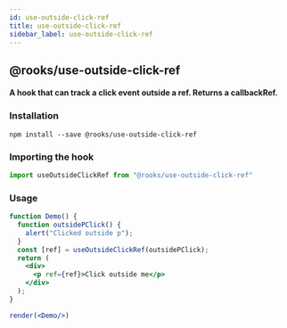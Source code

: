 ```yaml
---
id: use-outside-click-ref
title: use-outside-click-ref
sidebar_label: use-outside-click-ref
---
```


## @rooks/use-outside-click-ref

#### A hook that can track a click event outside a ref. Returns a callbackRef.

    



### Installation

    npm install --save @rooks/use-outside-click-ref

### Importing the hook

```javascript
import useOutsideClickRef from "@rooks/use-outside-click-ref"
```

### Usage

```jsx
function Demo() {
  function outsidePClick() {
    alert("Clicked outside p");
  }
  const [ref] = useOutsideClickRef(outsidePClick);
  return (
    <div>
      <p ref={ref}>Click outside me</p>
    </div>
  );
}

render(<Demo/>)
```

    
